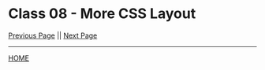 # Class 08 - More CSS Layout


[Previous Page](https://tomgtaylor.github.io/reading-notes2/class-07)    ||    [Next Page](https://tomgtaylor.github.io/reading-notes2/class-09) <br>

---
[HOME](https://tomgtaylor.github.io/reading-notes2) <br>
